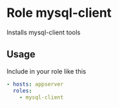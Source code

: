 # Role mysql-client

Installs mysql-client tools

## Usage

Include in your role like this

```yaml
- hosts: appserver
  roles:
    - mysql-client
```



